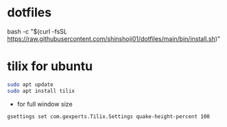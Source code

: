 # dotfiles
bash -c "$(curl -fsSL https://raw.githubusercontent.com/shinshoji01/dotfiles/main/bin/install.sh)"

# tilix for ubuntu
```bash
sudo apt update
sudo apt install tilix
```
- for full window size
```bash
gsettings set com.gexperts.Tilix.Settings quake-height-percent 100
```
